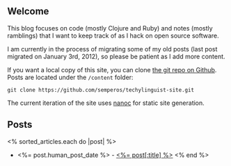 ## Welcome ##

This blog focuses on code (mostly Clojure and Ruby) and notes (mostly ramblings) that I want to keep track of as I hack on open source software.

I am currently in the process of migrating some of my old posts (last post migrated on January 3rd, 2012), so please be patient as I add more content.

If you want a local copy of this site, you can clone [the git repo on Github](https://github.com/semperos/techylinguist-site). Posts are located under the `/content` folder:

~~~~
git clone https://github.com/semperos/techylinguist-site.git
~~~~

The current iteration of the site uses [nanoc](http://nanoc.stoneship.org) for static site generation.

## Posts ##

<% sorted_articles.each do |post| %>
 * <%= post.human_post_date %> - [<%= post[:title] %>](<%= post.path %>)
<% end %>

